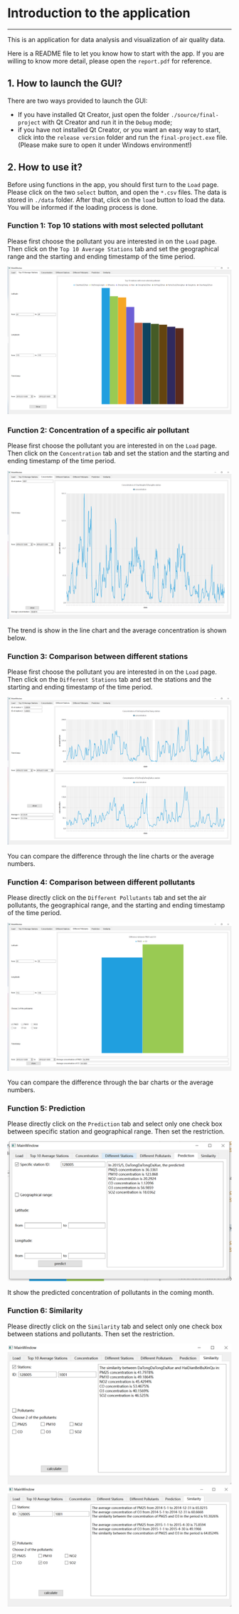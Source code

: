 # Introduction to the application
---
This is an application for data analysis and visualization of air quality data.

Here is a README file to let you know how to start with the app. If you are willing to know more detail, please open the `report.pdf` for reference.

## 1. How to launch the GUI?

There are two ways provided to launch the GUI:
+ If you have installed Qt Creator,  just open the folder `./source/final-project` with Qt Creator and run it in the `Debug` mode;
+ if you have not installed Qt Creator, or you want an easy way to start, click into the `release version` folder and run the `final-project.exe` file. (Please make sure to open it under Windows environment!)

## 2. How to use it?

Before using functions in the app, you should first turn to the `Load` page. Please click on the two `select` button, and open the `*.csv` files. The data is stored in `./data` folder. After that, click on the `load` button to load the data. You will be informed if the loading process is done.

### Function 1: Top 10 stations with most selected pollutant

Please first choose the pollutant you are interested in on the `Load` page. Then click on the `Top 10 Average Stations` tab and set the geographical range and the starting and ending timestamp of the time period.

 ![图片](./image/image1.png)

### Function 2: Concentration of a specific air pollutant

Please first choose the pollutant you are interested in on the `Load` page. Then click on the `Concentration` tab and set the station and the starting and ending timestamp of the time period.

 ![图片](./image/image2.png)

The trend is show in the line chart and the average concentration is shown below.

### Function 3: Comparison between different stations

Please first choose the pollutant you are interested in on the `Load` page. Then click on the `Different Stations` tab and set the stations and the starting and ending timestamp of the time period.

 ![图片](./image/image3.png)

 You can compare the difference through the line charts or the average numbers.

 ### Function 4: Comparison between different pollutants

Please directly click on the `Different Pollutants` tab and set the air pollutants, the geographical range, and the starting and ending timestamp of the time period.

 ![图片](./image/image4.png)

 You can compare the difference through the bar charts or the average numbers.

 ### Function 5: Prediction

 Please directly click on the `Prediction` tab and select only one check box between specific station and geographical range. Then set the restriction.

 ![图片](./image/image5.png)

 It show the predicted concentration of pollutants in the coming month.

 ### Function 6: Similarity

 Please directly click on the `Similarity` tab and select only one check box between stations and pollutants. Then set the restriction.

 ![图片](./image/image6.png)
 ![图片](./image/image7.png)